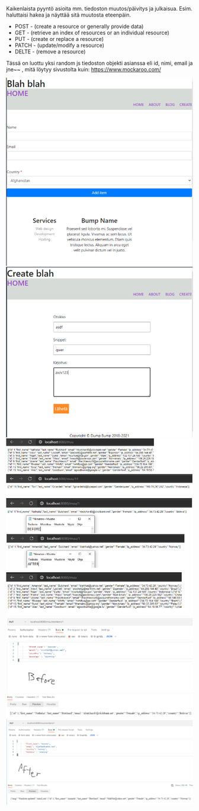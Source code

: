 Kaikenlaista pyyntö asioita mm. tiedoston muutos/päivitys ja julkaisua. Esim. haluttaisi hakea ja näyttää sitä muutosta eteenpäin.

- POST  - (create a resource or generally provide data)
- GET   - (retrieve an index of resources or an individual resource)
- PUT   - (create or replace a resource)
- PATCH - (update/modify a resource)
- DELTE - (remove a resource)

Tässä on luottu yksi random js tiedoston objekti asianssa eli id, nimi, email ja jne~~ , mitä löytyy sivustolta kuin: https://www.mockaroo.com/

![Alt text](images/nodejs1.PNG?raw=true "None")
![Alt text](images/nodejs2.PNG?raw=true "None")
![Alt text](images/nodejs3.PNG?raw=true "None")
![Alt text](images/nodejs4.PNG?raw=true "None")
![Alt text](images/nodejs4-1.PNG?raw=true "None")
![Alt text](images/nodejs4-2.PNG?raw=true "None")

